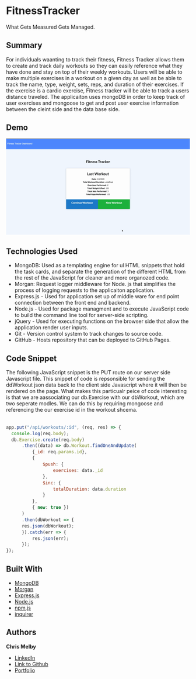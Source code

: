 # FitnessTracker
What Gets Measured Gets Managed.

## Summary 
For individuals waanting to track their fitness, Fitness Tracker allows them to create and track daily workouts so they can easily reference what they have done and stay on top of their weekly workouts. Users will be able to make multiple exercises in a workout on a given day as well as be able to track the name, type, weight, sets, reps, and duration of their exercises. If the exercise is a cardio exercise, Fitness tracker will be able to track a users distance traveled. The applicaiton uses mongoDB in order to keep track of user exercises and mongoose to get and post user exercise information between the cleint side and the data base side.


## Demo
![Site](Assets/dmeo.gif) 

 
## Technologies Used
- MongoDB: Used as a templating engine for ul HTML snippets that hold the task cards, and separate the generation of the different HTML from the rest of the JavaScript for cleaner and more organozed code.
- Morgan: Request logger middleware for Node. js that simplifies the process of logging requests to the applicaiton application.
- Express.js - Used for application set up of middle ware for end point connection between the front end and backend.
- Node.js - Used for package managment and to execute JavaScript code to build the command line tool for server-side scripting.
- jQuery - Used for executing functions on the browser side that allow the application render user inputs.
- Git - Version control system to track changes to source code.
- GitHub - Hosts repository that can be deployed to GitHub Pages.
 
## Code Snippet
The following JavaScript snippet is the PUT route on our server side Javascript file. This snippet of code is repsonsible for sending the ddWorkout json data back to the client side Javascript where it will then be rendered on the page. What makes this particualr peice of code interesting is that we are aassociating our db.Exercise with our dbWorkout, which are two seperate modles. We can do this by requiring mongoose and referencing the our exercise id in the workout shcema.


```js

app.put("/api/workouts/:id", (req, res) => {
  console.log(req.body);
  db.Exercise.create(req.body)
      .then((data) => db.Workout.findOneAndUpdate(
          {_id: req.params.id},
          { 
              $push: {
                  exercises: data._id 
              }, 
              $inc: {
                  totalDuration: data.duration
              } 
          },
          { new: true })
      )
      .then(dbWorkout => {
      res.json(dbWorkout);
      }).catch(err => {
          res.json(err);
      });
});
```

## Built With
* [MongoDB](https://www.mongodb.com/)
* [Morgan](https://www.npmjs.com/package/morgan)
* [Express.js](https://expressjs.com/)
* [Node.js](https://nodejs.org/en/)
* [npm.js](https://docs.npmjs.com/)
* [inquirer](https://www.npmjs.com/package/inquirer)

## Authors

**Chris Melby**
- [LinkedIn](https://www.linkedin.com/in/chris-melby-71106b126/)
- [Link to Github](https://github.com/cmelby)
- [Portfolio](https://cmelby.github.io/portfolio/)

